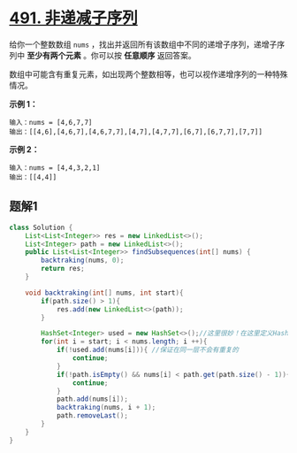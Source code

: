 # [491. 非递减子序列](https://leetcode.cn/problems/non-decreasing-subsequences/)

给你一个整数数组 `nums` ，找出并返回所有该数组中不同的递增子序列，递增子序列中 **至少有两个元素** 。你可以按 **任意顺序** 返回答案。

数组中可能含有重复元素，如出现两个整数相等，也可以视作递增序列的一种特殊情况。

 

**示例 1：**

```
输入：nums = [4,6,7,7]
输出：[[4,6],[4,6,7],[4,6,7,7],[4,7],[4,7,7],[6,7],[6,7,7],[7,7]]
```

**示例 2：**

```
输入：nums = [4,4,3,2,1]
输出：[[4,4]]
```

 

## 题解1

```java
class Solution {
    List<List<Integer>> res = new LinkedList<>();
    List<Integer> path = new LinkedList<>();
    public List<List<Integer>> findSubsequences(int[] nums) {
        backtraking(nums, 0);
        return res;
    }

    void backtraking(int[] nums, int start){
        if(path.size() > 1){
            res.add(new LinkedList<>(path));
        }

        HashSet<Integer> used = new HashSet<>();//这里很妙！在这里定义HashSet，相当于每层初始化一个Hashset,这个Hashset只看这一层有没有
        for(int i = start; i < nums.length; i ++){
            if(!used.add(nums[i])){ //保证在同一层不会有重复的
                continue;
            }
            if(!path.isEmpty() && nums[i] < path.get(path.size() - 1)){ //保证是递增的
                continue;
            }
            path.add(nums[i]);
            backtraking(nums, i + 1);
            path.removeLast();
        }
    }
}
```

